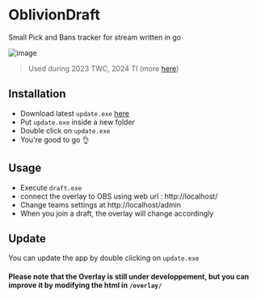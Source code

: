 # OblivionDraft
Small Pick and Bans tracker for stream written in go 

![image](https://github.com/UrbsKali/OblivionDraft/assets/22664596/741c2b3d-1c5a-483e-985f-a3aa54b5626f)


> Used during 2023 TWC, 2024 TI (more [here](https://twitch.tv/kckitt_))
## Installation
- Download latest `update.exe` [here](https://github.com/UrbsKali/OblivionDraft/releases/latest)
- Put `update.exe` inside a new folder
- Double click on `update.exe`
- You're good to go 👌
## Usage
- Execute `draft.exe`
- connect the overlay to OBS using web url : http://localhost/
- Change teams settings at http://localhost/admin
- When you join a draft, the overlay will change accordingly

## Update
You can update the app by double clicking on `update.exe`


#### Please note that the Overlay is still under developpement, but you can improve it by modifying the html in `/overlay/`
